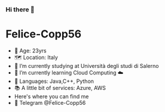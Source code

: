 ### Hi there 👋

<h1>Felice-Copp56</h1>



- 📆 Age: 23yrs
- 🗺 Location: Italy
- 🔭 I’m currently studying at Università degli studi di Salerno
- 🌱 I’m currently learning Cloud Computing ☁️
- 📝 Languages: Java,C++, Python
- 📚 A little bit of services: Azure, AWS
- Here's where you can find me
- 📨 Telegram @Felice-Copp56


